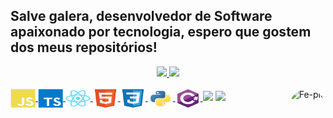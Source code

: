 ## Salve galera, desenvolvedor de Software apaixonado por tecnologia, espero que gostem dos meus repositórios!
<div align="center">
  <a href="https://github.com/guidovisk1">
  <img height="180em" src="https://github-readme-stats.vercel.app/api?username=guidovisk1&show_icons=true&theme=dracula&include_all_commits=true&count_private=true"/>
  <img height="180em" src="https://github-readme-stats.vercel.app/api/top-langs/?username=guidovisk1&layout=compact&langs_count=7&theme=dracula"/>
</div>
<div style="display: inline_block"><br>
  <img align="center" alt="Fe-Js" height="30" width="40" src="https://raw.githubusercontent.com/devicons/devicon/master/icons/javascript/javascript-plain.svg">
  <img align="center" alt="Fe-Ts" height="30" width="40" src="https://raw.githubusercontent.com/devicons/devicon/master/icons/typescript/typescript-plain.svg">
  <img align="center" alt="Fe-React" height="30" width="40" src="https://raw.githubusercontent.com/devicons/devicon/master/icons/react/react-original.svg">
  <img align="center" alt="Fe-HTML" height="30" width="40" src="https://raw.githubusercontent.com/devicons/devicon/master/icons/html5/html5-original.svg">
  <img align="center" alt="Fe-CSS" height="30" width="40" src="https://raw.githubusercontent.com/devicons/devicon/master/icons/css3/css3-original.svg">
  <img align="center" alt="Fe-Python" height="30" width="40" src="https://raw.githubusercontent.com/devicons/devicon/master/icons/python/python-original.svg">
  <img align="center" alt="Fe-Csharp" height="30" width="40" src="https://raw.githubusercontent.com/devicons/devicon/master/icons/csharp/csharp-original.svg">
  <img align="right" alt="Fe-pic" height="150" style="border-radius:50px;" src="https://instagram.fsjk2-1.fna.fbcdn.net/v/t51.2885-19/280824616_697416924911161_2476602197622042516_n.jpg?stp=dst-jpg_s150x150&_nc_ht=instagram.fsjk2-1.fna.fbcdn.net&_nc_cat=101&_nc_ohc=Dka_S5tAl5sAX8eO8E8&edm=ACWDqb8BAAAA&ccb=7-5&oh=00_AT8T_JoEC0z68hEbrzcJYBwCuW9Tjv0vIS5-2aEq9v-__A&oe=634F58C3&_nc_sid=1527a3">
  <a href = "mailto:fehlipecaardooso@gmail.com@gmail.com"><img src="https://img.shields.io/badge/-Gmail-%23333?style=for-the-badge&logo=gmail&logoColor=white" target="_blank"></a>
  <a href="https://www.linkedin.com/in/felipe-cardoso-56b759222/" target="_blank"><img src="https://img.shields.io/badge/-LinkedIn-%230077B5?style=for-the-badge&logo=linkedin&logoColor=white" target="_blank"></a> 

</div>
 
